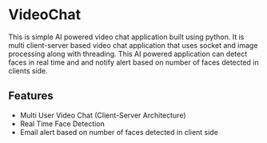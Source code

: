 # VideoChat
This is simple AI powered video chat application built using python. It is multi client-server based video chat application that uses socket and image processing along with threading. This AI powered application can detect faces in real time and and notify alert based on number of faces detected in clients side.
## Features
- Multi User Video Chat (Client-Server Architecture)
- Real Time Face Detection
- Email alert based on number of faces detected in client side
